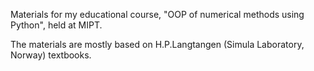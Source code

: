 Materials for my educational course, "OOP of numerical methods using Python", held at MIPT.

The materials are mostly based on H.P.Langtangen (Simula Laboratory, Norway) textbooks.
